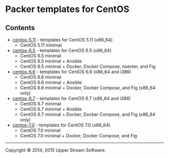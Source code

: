 # Packer templates for CentOS

## Contents

* [centos-5.11](centos-5.11/README.mdown) - templates for CentOS 5.11 (x86_64)
	* CentOS 5.11 minimal
* [centos-6.5](centos-6.5/README.mdown) - templates for CentOS 6.5 (x86_64)
	* CentOS 6.5 minimal
	* CentOS 6.5 minimal + Ansible
	* CentOS 6.5 minimal + Docker, Docker Compose, nsenter, and Fig
* [centos-6.6](centos-6.6/README.mdown) - templates for CentOS 6.6 (x86_64 and i386)
	* CentOS 6.6 minimal
	* CentOS 6.6 minimal + Ansible
	* CentOS 6.6 minimal + Docker, Docker Compose, and Fig (x86_64 only)
* [centos-6.7](centos-6.7/README.mdown) - templates for CentOS 6.7 (x86_64 and i386)
	* CentOS 6.7 minimal
	* CentOS 6.7 minimal + Ansible
	* CentOS 6.7 minimal + Docker, Docker Compose, and Fig (x86_64 only)
* [centos-7.0](centos-7.0/README.mdown) - templates for CentOS 7.0 (x86_64)
	* CentOS 7.0 minimal
	* CentOS 7.0 minimal + Docker, Docker Compose, and Fig

- - -

Copyright &copy; 2014, 2015 Upper Stream Software.
